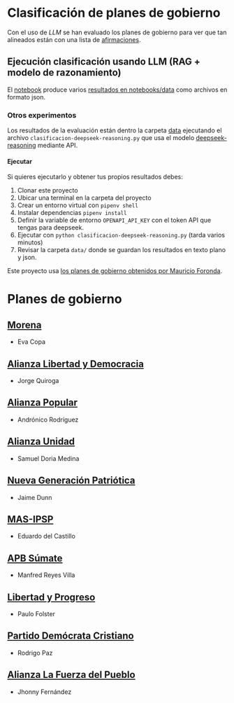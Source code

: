 # Clasificación de planes de gobierno

Con el uso de *LLM* se han evaluado los planes de gobierno para ver que tan alineados están con una lista de [afirmaciones](afirmaciones1_rg.md).

## Ejecución clasificación usando LLM (RAG + modelo de razonamiento)

El [notebook](notebooks/llms/programas-de-gobierno-2025/notebooks/Rag_chromaDb_reasoning_using_api.ipynb) produce varios [resultados en notebooks/data](notebooks/data/) como archivos en formato json.

### Otros experimentos

Los resultados de la evaluación están dentro la carpeta [data](data/prueba_2) ejecutando el archivo `clasificacion-deepseek-reasoning.py` que usa el modelo [deepseek-reasoning](https://api-docs.deepseek.com/guides/reasoning_model) mediante API.

#### Ejecutar

Si quieres ejecutarlo y obtener tus propios resultados debes:

1. Clonar este proyecto
2. Ubicar una terminal en la carpeta del proyecto
3. Crear un entorno virtual con `pipenv shell`
4. Instalar dependencias `pipenv install`
5. Definir la variable de entorno `OPENAPI_API_KEY` con el token API que tengas para deepseek.
6. Ejecutar con `python clasificacion-deepseek-reasoning.py` (tarda varios minutos)
7. Revisar la carpeta `data/` donde se guardan los resultados en texto plano y json.

Este proyecto usa [los planes de gobierno obtenidos por Mauricio Foronda](https://github.com/mauforonda/programas-de-gobierno-2025).

# Planes de gobierno
## [Morena](programas/morena.md)

- Eva Copa

## [Alianza Libertad y Democracia](programas/alianza-libertad-y-democracia.md)

- Jorge Quiroga

## [Alianza Popular](programas/alianza-popular.md)

- Andrónico Rodríguez

## [Alianza Unidad](programas/alianza-unidad.md)

- Samuel Doria Medina

## [Nueva Generación Patriótica](programas/nueva-generacion-patriotica.md)

- Jaime Dunn

## [MAS-IPSP](programas/mas-ipsp.md)

- Eduardo del Castillo

## [APB Súmate](programas/apb-sumate.md)

- Manfred Reyes Villa

## [Libertad y Progreso](programas/libertad-y-progreso-adn.md)

- Paulo Folster

## [Partido Demócrata Cristiano](programas/partido-democrata-cristiano.md)

- Rodrigo Paz

## [Alianza La Fuerza del Pueblo](programas/alianza-la-fuerza-del-pueblo.md)

- Jhonny Fernández

